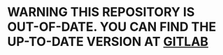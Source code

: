 # **WARNING** THIS REPOSITORY IS OUT-OF-DATE. YOU CAN FIND THE UP-TO-DATE VERSION AT [GITLAB](https://gitlab.com/mmckee33/asciivideo)
